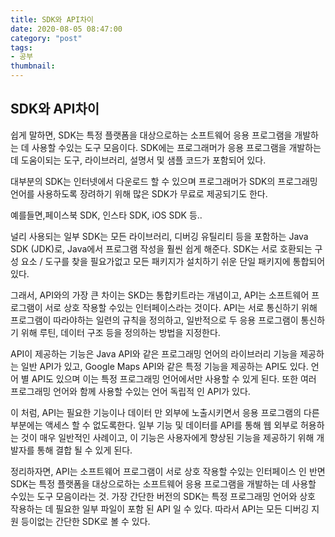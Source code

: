 ```yaml
---
title: SDK와 API차이
date: 2020-08-05 08:47:00
category: "post"
tags:
- 공부
thumbnail:
---
```



## SDK와 API차이 


쉽게 말하면,
SDK는 특정 플랫폼을 대상으로하는 소프트웨어 응용 프로그램을 개발하는 데 사용할 수있는 도구 모음이다. SDK에는 프로그래머가 응용 프로그램을 개발하는 데 도움이되는 도구, 라이브러리, 설명서 및 샘플 코드가 포함되어 있다. 

대부분의 SDK는 인터넷에서 다운로드 할 수 있으며 프로그래머가 SDK의 프로그래밍 언어를 사용하도록 장려하기 위해 많은 SDK가 무료로 제공되기도 한다. 

예를들면,페이스북 SDK, 인스타 SDK, iOS SDK 등.. 


널리 사용되는 일부 SDK는 모든 라이브러리, 디버깅 유틸리티 등을 포함하는 Java SDK (JDK)로, Java에서 프로그램 작성을 훨씬 쉽게 해준다. SDK는 서로 호환되는 구성 요소 / 도구를 찾을 필요가없고 모든 패키지가 설치하기 쉬운 단일 패키지에 통합되어 있다. 


그래서, API와의 가장 큰 차이는 
SKD는 통합키트라는 개념이고, API는 소프트웨어 프로그램이 서로 상호 작용할 수있는 인터페이스라는 것이다. API는 서로 통신하기 위해 프로그램이 따라야하는 일련의 규칙을 정의하고, 일반적으로 두 응용 프로그램이 통신하기 위해 루틴, 데이터 구조 등을 정의하는 방법을 지정한다. 

API이 제공하는 기능은 Java API와 같은 프로그래밍 언어의 라이브러리 기능을 제공하는 일반 API가 있고, Google Maps API와 같은 특정 기능을 제공하는 API도 있다. 언어 별 API도 있으며 이는 특정 프로그래밍 언어에서만 사용할 수 있게 된다. 또한 여러 프로그래밍 언어와 함께 사용할 수있는 언어 독립적 인 API가 있다. 

이 처럼, 
API는 필요한 기능이나 데이터 만 외부에 노출시키면서 응용 프로그램의 다른 부분에는 액세스 할 수 없도록한다. 일부 기능 및 데이터를 API를 통해 웹 외부로 허용하는 것이 매우 일반적인 사례이고, 이 기능은 사용자에게 향상된 기능을 제공하기 위해 개발자를 통해 결합 될 수 있게 된다.



정리하자면,
API는 소프트웨어 프로그램이 서로 상호 작용할 수있는 인터페이스 인 반면 SDK는 특정 플랫폼을 대상으로하는 소프트웨어 응용 프로그램을 개발하는 데 사용할 수있는 도구 모음이라는 것. 가장 간단한 버전의 SDK는 특정 프로그래밍 언어와 상호 작용하는 데 필요한 일부 파일이 포함 된 API 일 수 있다. 따라서 API는 모든 디버깅 지원 등이없는 간단한 SDK로 볼 수 있다.





